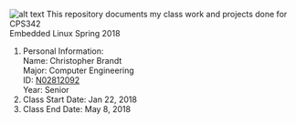 ![alt text](https://www.newpaltz.edu/media/identity/logos/newpaltzlogo.jpg)
This repository documents my class work and projects done for CPS342  
Embedded Linux Spring 2018  
1. Personal Information:  
Name: Christopher Brandt  
Major: Computer Engineering  
ID: [N02812092](https://github.com/N02812092/)  
Year: Senior  
2. Class Start Date: Jan 22, 2018  
3. Class End Date: May 8, 2018  
